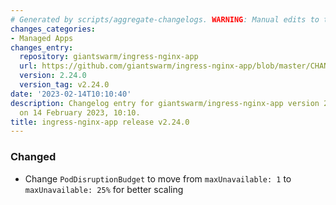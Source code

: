 ```yaml
---
# Generated by scripts/aggregate-changelogs. WARNING: Manual edits to this files will be overwritten.
changes_categories:
- Managed Apps
changes_entry:
  repository: giantswarm/ingress-nginx-app
  url: https://github.com/giantswarm/ingress-nginx-app/blob/master/CHANGELOG.md#2240---2023-02-14
  version: 2.24.0
  version_tag: v2.24.0
date: '2023-02-14T10:10:40'
description: Changelog entry for giantswarm/ingress-nginx-app version 2.24.0, published
  on 14 February 2023, 10:10.
title: ingress-nginx-app release v2.24.0
---
```


### Changed
- Change `PodDisruptionBudget` to move from `maxUnavailable: 1` to `maxUnavailable: 25%` for better scaling
